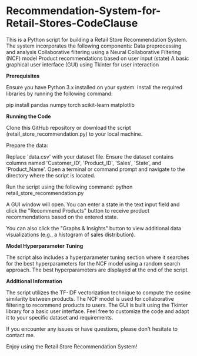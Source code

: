 # Recommendation-System-for-Retail-Stores-CodeClause
This is a Python script for building a Retail Store Recommendation System. The system incorporates the following components:
Data preprocessing and analysis
Collaborative filtering using a Neural Collaborative Filtering (NCF) model
Product recommendations based on user input (state)
A basic graphical user interface (GUI) using Tkinter for user interaction

**Prerequisites**

Ensure you have Python 3.x installed on your system.
Install the required libraries by running the following command:

pip install pandas numpy torch scikit-learn matplotlib

**Running the Code**

Clone this GitHub repository or download the script (retail_store_recommendation.py) to your local machine.

Prepare the data:

Replace 'data.csv' with your dataset file.
Ensure the dataset contains columns named 'Customer_ID', 'Product_ID', 'Sales', 'State', and 'Product_Name'.
Open a terminal or command prompt and navigate to the directory where the script is located.

Run the script using the following command:
python retail_store_recommendation.py

A GUI window will open. You can enter a state in the text input field and click the "Recommend Products" button to receive product recommendations based on the entered state.

You can also click the "Graphs & Insights" button to view additional data visualizations (e.g., a histogram of sales distribution).

**Model Hyperparameter Tuning**

The script also includes a hyperparameter tuning section where it searches for the best hyperparameters for the NCF model using a random search approach. The best hyperparameters are displayed at the end of the script.

**Additional Information**

The script utilizes the TF-IDF vectorization technique to compute the cosine similarity between products.
The NCF model is used for collaborative filtering to recommend products to users.
The GUI is built using the Tkinter library for a basic user interface.
Feel free to customize the code and adapt it to your specific dataset and requirements.

If you encounter any issues or have questions, please don't hesitate to contact me.

Enjoy using the Retail Store Recommendation System!








